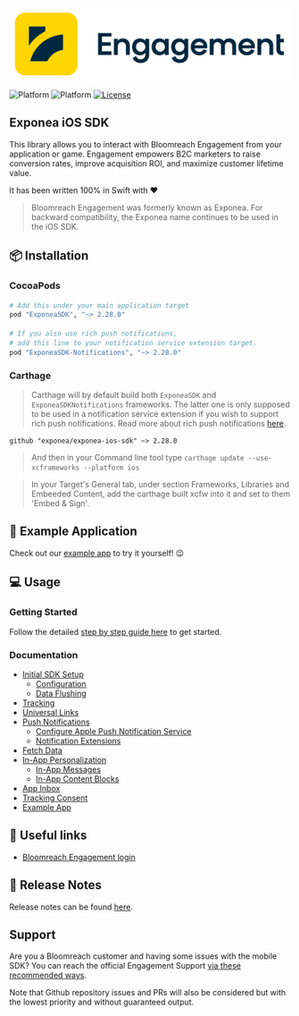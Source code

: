 <p align="center">
  <img src="./Documentation/images/logo_engagement.png?raw=true" alt="Exponea"/>
</p>

![Platform](https://img.shields.io/badge/Platform-iOS-lightgrey.svg?style=flat)
![Platform](https://img.shields.io/badge/Swift-4.2+-green.svg?style=flat)
[![License](https://img.shields.io/badge/License-MIT-yellow.svg)](https://opensource.org/licenses/MIT)

## Exponea iOS SDK

This library allows you to interact with Bloomreach Engagement from your application or game. Engagement empowers B2C marketers to raise conversion rates, improve acquisition ROI, and maximize customer lifetime value.

It has been written 100% in Swift with ❤️

> 
> Bloomreach Engagement was formerly known as Exponea. For backward compatibility, the Exponea name continues to be used in the iOS SDK.

## 📦 Installation

### CocoaPods

```ruby
# Add this under your main application target
pod "ExponeaSDK", "~> 2.28.0"

# If you also use rich push notifications,
# add this line to your notification service extension target.
pod "ExponeaSDK-Notifications", "~> 2.28.0"
```

### Carthage

> Carthage will by default build both `ExponeaSDK` and `ExponeaSDKNotifications` frameworks. The latter one is only supposed to be used in a notification service extension if you wish to support rich push notifications. Read more about rich push notifications [here](https://documentation.bloomreach.com/engagement/docs/ios-sdk-push-notifications#rich-push-notifications).

```
github "exponea/exponea-ios-sdk" ~> 2.28.0
```
> And then in your Command line tool type ```carthage update --use-xcframeworks --platform ios```

> In your Target's General tab, under section Frameworks, Libraries and Embeeded Content, add the carthage built xcfw into it and set to them 'Embed & Sign'.

## 📱 Example Application

Check out our [example app](https://github.com/exponea/exponea-ios-sdk/tree/master/ExponeaSDK/Example) to try it yourself! 😉

## 💻 Usage

### Getting Started

Follow the detailed [step by step guide here](https://documentation.bloomreach.com/engagement/docs/ios-sdk-setup) to get started.

### Documentation

- [Initial SDK Setup](https://documentation.bloomreach.com/engagement/docs/ios-sdk-setup)
  - [Configuration](https://documentation.bloomreach.com/engagement/docs/ios-sdk-configuration)
  - [Data Flushing](https://documentation.bloomreach.com/engagement/docs/ios-sdk-data-flushing)
- [Tracking](https://documentation.bloomreach.com/engagement/docs/ios-sdk-tracking)
- [Universal Links](https://documentation.bloomreach.com/engagement/docs/ios-sdk-universal-links)
- [Push Notifications](https://documentation.bloomreach.com/engagement/docs/ios-sdk-push-notifications)
  - [Configure Apple Push Notification Service](https://documentation.bloomreach.com/engagement/docs/ios-sdk-configure-apns)
  - [Notification Extensions](https://documentation.bloomreach.com/engagement/docs/ios-sdk-notification-extensions)
- [Fetch Data](https://documentation.bloomreach.com/engagement/docs/ios-sdk-fetch-data)
- [In-App Personalization](https://documentation.bloomreach.com/engagement/docs/ios-sdk-in-app-personalization)
  - [In-App Messages](https://documentation.bloomreach.com/engagement/docs/ios-sdk-in-app-messages)
  - [In-App Content Blocks](https://documentation.bloomreach.com/engagement/docs/ios-sdk-in-app-content-blocks)
- [App Inbox](https://documentation.bloomreach.com/engagement/docs/ios-sdk-app-inbox)
- [Tracking Consent](https://documentation.bloomreach.com/engagement/docs/ios-sdk-tracking-consent)
- [Example App](https://documentation.bloomreach.com/engagement/docs/ios-sdk-example-app)

## 🔗 Useful links

* [Bloomreach Engagement login](https://app.exponea.com/login)

## 📝 Release Notes

Release notes can be found [here](https://documentation.bloomreach.com/engagement/docs/ios-sdk-release-notes).

## Support

Are you a Bloomreach customer and having some issues with the mobile SDK? You can reach the official Engagement Support [via these recommended ways](https://documentation.bloomreach.com/engagement/docs/engagement-support#contacting-the-support).

Note that Github repository issues and PRs will also be considered but with the lowest priority and without guaranteed output.
